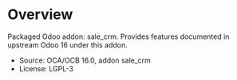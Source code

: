 # Overview

Packaged Odoo addon: sale_crm. Provides features documented in upstream Odoo 16 under this addon.

- Source: OCA/OCB 16.0, addon sale_crm
- License: LGPL-3

